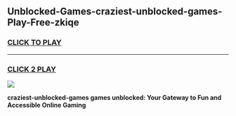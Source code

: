 
## Unblocked-Games-craziest-unblocked-games-Play-Free-zkiqe
<h3>
<a href="https://premium76.site?title=craziest-unblocked-games&ref=18A1">CLICK TO PLAY</a></h3>
<hr>

<h3>
<a href="https://premium76.site?title=craziest-unblocked-games&ref=18A1">CLICK 2 PLAY</a>
  
</h3>

<a href="https://premium76.site?title=craziest-unblocked-games&ref=18A1"><img src="https://clearcache.store/games.png"></a>


**craziest-unblocked-games games unblocked: Your Gateway to Fun and Accessible Online Gaming**
